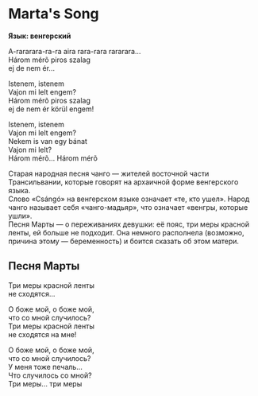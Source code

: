 <div>

# Marta's Song

**Язык: венгерский**

</div>

<div>

A-rararara-ra-ra aira rara-rara rararara...  
Három mérõ piros szalag  
ej de nem ér...

Istenem, istenem  
Vajon mi lelt engem?  
Három mérõ piros szalag  
ej de nem ér körül engem!

Istenem, istenem  
Vajon mi lelt engem?  
Nekem is van egy bánat  
Vajon mi lelt?  
Három mérõ... Három mérõ

</div>

<div>

Старая народная песня чанго — жителей восточной части Трансильвании, которые говорят на архаичной форме венгерского языка.  
Слово «Csángó» на венгерском языке означает «те, кто ушел». Народ чанго называет себя «чанго-мадьяр», что означает «венгры, которые ушли».  
Песня Марты — о переживаниях девушки: её пояс, три меры красной ленты, ей больше не подходит. Она немного располнела (возможно, причина этому — беременность) и боится сказать об этом матери.

</div>

<div>

## Песня Марты

</div>

<div>

Три меры красной ленты  
не сходятся...

О боже мой, о боже мой,  
что со мной случилось?  
Три меры красной ленты  
не сходятся на мне!

О боже мой, о боже мой,  
что со мной случилось?  
У меня тоже печаль...  
Что случилось со мной?  
Три меры... три меры

</div>
